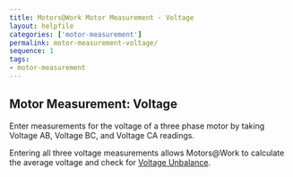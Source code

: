 ```yaml
---
title: Motors@Work Motor Measurement - Voltage
layout: helpfile
categories: ['motor-measurement']
permalink: motor-measurement-voltage/
sequence: 1
tags:
- motor-measurement
---
```

## Motor Measurement: Voltage

Enter measurements for the voltage of a three phase motor by taking Voltage AB, Voltage BC, and Voltage CA readings.

Entering all three voltage measurements allows Motors@Work to calculate the average voltage and check for [Voltage Unbalance](/voltage-unbalance).
